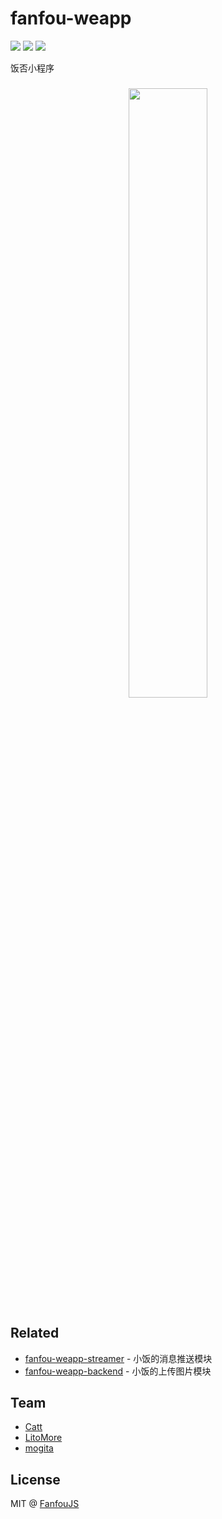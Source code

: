 # fanfou-weapp

[![](https://img.shields.io/travis/fanfoujs/fanfou-weapp/master.svg)](https://travis-ci.org/fanfoujs/fanfou-weapp)
[![](https://img.shields.io/github/license/fanfoujs/fanfou-weapp.svg)](https://github.com/fanfoujs/fanfou-weapp/blob/master/LICENSE)
[![](https://img.shields.io/badge/code_style-standard-brightgreen.svg)](https://standardjs.com)

饭否小程序

<h3 align="center"><img width="50%" height="50%" src="https://raw.githubusercontent.com/fanfoujs/fanfou-weapp/master/screenshot.png" /></h3>

## Related

- [fanfou-weapp-streamer](https://github.com/fanfoujs/fanfou-weapp-streamer) - 小饭的消息推送模块
- [fanfou-weapp-backend](https://github.com/fanfoujs/fanfou-weapp-backend) - 小饭的上传图片模块

## Team

- [Catt](https://github.com/maundytime)
- [LitoMore](https://github.com/LitoMore)
- [mogita](https://github.com/mogita)

## License

MIT @ [FanfouJS](https://github.com/fanfoujs)
